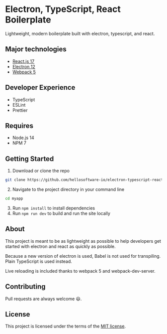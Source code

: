 # Electron, TypeScript, React Boilerplate

Lightweight, modern boilerplate built with electron, typescript, and react.

## Major technologies

- [React.js 17](https://reactjs.org/)
- [Electron 12](https://www.electronjs.org/)
- [Webpack 5](https://webpack.js.org/)

## Developer Experience

- TypeScript
- ESLint
- Prettier

## Requires

- Node.js 14
- NPM 7

## Getting Started

1. Download or clone the repo

```sh
git clone https://github.com/hellosoftware-io/electron-typescript-react myapp
```

2. Navigate to the project directory in your command line

```sh
cd myapp
```

3. Run `npm install` to install dependencies
4. Run `npm run dev` to build and run the site locally

## About

This project is meant to be as lightweight as possible to help developers get started with electron and react as quickly as possible.

Because a new version of electron is used, Babel is not used for transpiling. Plain TypeScript is used instead.

Live reloading is included thanks to webpack 5 and webpack-dev-server.

## Contributing

Pull requests are always welcome 😃.

## License

This project is licensed under the terms of the [MIT license](/LICENSE).
